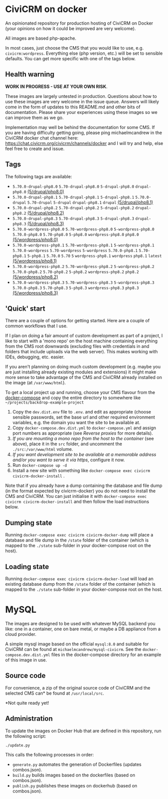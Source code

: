 # CiviCRM on docker

An opinionated repository for production hosting of CiviCRM on Docker (your opinions on how it could be improved are very welcome).

All images are based php-apache.

In most cases, just choose the CMS that you would like to use, e.g. `civicrm:wordpress`. Everything else (php version, etc.) will be set to sensible defaults. You can get more specific with one of the tags below.

## Health warning

**WORK IN PROGRESS - USE AT YOUR OWN RISK**.

These images are largely untested in production. Questions about how to use these images are very welcome in the issue queue. Answers will likely come in the form of updates to this README.md and other bits of documentation. Please share your experiences using these images so we can improve them as we go.

Implementation may well be behind the documentation for some CMS. If you are having difficulty getting going, please ping michaelmcandrew in the CiviCRM docker chat channel here: https://chat.civicrm.org/civicrm/channels/docker and I will try and help, else feel free to create and issue.

## Tags

The following tags are available:

<!---START_TAGS-->

- `5.70.0-drupal-php8.0` `5.70-drupal-php8.0` `5-drupal-php8.0` `drupal-php8.0` [(5/drupal/php8.0)](5/drupal/php8.0)
- `5.70.0-drupal-php8.1` `5.70-drupal-php8.1` `5-drupal-php8.1` `5.70.0-drupal` `5.70-drupal` `5-drupal` `drupal-php8.1` `drupal` [(5/drupal/php8.1)](5/drupal/php8.1)
- `5.70.0-drupal-php8.2` `5.70-drupal-php8.2` `5-drupal-php8.2` `drupal-php8.2` [(5/drupal/php8.2)](5/drupal/php8.2)
- `5.70.0-drupal-php8.3` `5.70-drupal-php8.3` `5-drupal-php8.3` `drupal-php8.3` [(5/drupal/php8.3)](5/drupal/php8.3)
- `5.70.0-wordpress-php8.0` `5.70-wordpress-php8.0` `5-wordpress-php8.0` `5.70.0-php8.0` `5.70-php8.0` `5-php8.0` `wordpress-php8.0` `php8.0` [(5/wordpress/php8.0)](5/wordpress/php8.0)
- `5.70.0-wordpress-php8.1` `5.70-wordpress-php8.1` `5-wordpress-php8.1` `5.70.0-wordpress` `5.70-wordpress` `5-wordpress` `5.70.0-php8.1` `5.70-php8.1` `5-php8.1` `5.70.0` `5.70` `5` `wordpress-php8.1` `wordpress` `php8.1` `latest` [(5/wordpress/php8.1)](5/wordpress/php8.1)
- `5.70.0-wordpress-php8.2` `5.70-wordpress-php8.2` `5-wordpress-php8.2` `5.70.0-php8.2` `5.70-php8.2` `5-php8.2` `wordpress-php8.2` `php8.2` [(5/wordpress/php8.2)](5/wordpress/php8.2)
- `5.70.0-wordpress-php8.3` `5.70-wordpress-php8.3` `5-wordpress-php8.3` `5.70.0-php8.3` `5.70-php8.3` `5-php8.3` `wordpress-php8.3` `php8.3` [(5/wordpress/php8.3)](5/wordpress/php8.3)

<!---END_TAGS-->

## 'Quick' start

There are a couple of options for getting started. Here are a couple of common workflows that I use.

If I plan on doing a fair amount of custom development as part of a project, I like to start with a 'mono repo' on the host machine containing everything from the CMS root downwards (excluding files with credentials in and folders that include uploads via the web server). This makes working with IDEs, debugging, etc. easier.

If you aren't planning on doing much custom development (e.g. maybe you are just installing already existing modules and extensions) it might make more sense to take advantage of the CMS and CiviCRM already installed on the image (at `/var/www/html`).

To get a local project up and running, choose your CMS flavour from the [docker-compose](docker-compose) and copy the entire directory to somewhere like `~/projects/backdrop-example-project`

1. Copy the `dev.dist.env` file to `.env`. and edit as appropriate (choose sensible passwords, set the base url and other required environment variables, e.g. the domain you want the site to be available at.
2. Copy `docker-compose.dev.dist.yml` to `docker-compose.yml` and assign port numbers as appropriate (see _Reverse proxies_ for more details).
3. _If you are mounting a mono repo from the host to the container_ (see above), place it in the `src` folder, and uncomment the `./src:/var/www/html` volume.
4. _If you want development site to be available at a memorable address and/or you want to serve it via https_, configure it now.
5. Run `docker-compose up -d`
6. Install a new site with something like `docker-compose exec civicrm civicrm-docker-install` .

Note that if you already have a dump containing the database and file dump (in the format expected by civicrm-docker) you do not need to install the CMS and CiviCRM. You can just initialise it with `docker-compose exec civicrm civicrm-docker-install` and then follow the load instructions below.

## Dumping state

Running `docker-compose exec civicrm civicrm-docker-dump` will place a database and file dump in the `/state` folder of the container (which is mapped to the `./state` sub-folder in your docker-compose root on the host).

## Loading state

Running `docker-compose exec civicrm civicrm-docker-load` will load an existing database dump from the `/state` folder of the container (which is mapped to the `./state` sub-folder in your docker-compose root on the host.

# MySQL

The images are designed to be used with whatever MySQL backend you like: one in a container, one on bare metal, or maybe a DB appliance from a cloud provider.

A simple mysql image based on the official `mysql:8.0` and suitable for CiviCRM can be found at `michaelmcandrew/mysql-civicrm`. See the `docker-compose.dev.dist.yml` files in the docker-compose directory for an example of this image in use.

## Source code

For convenience, a zip of the original source code of CiviCRM and the selected CMS can\* be found at `/usr/local/src`.

\*Not quite ready yet!

## Administration

To update the images on Docker Hub that are defined in this repository, run the following script:

```sh
./update.py
```

This calls the following processes in order:

- `generate.py` automates the generation of Dockerfiles (updates combos.json).
- `build.py` builds images based on the dockerfiles (based on combos.json).
- `publish.py` publishes these images on dockerhub (based on combos.json).

